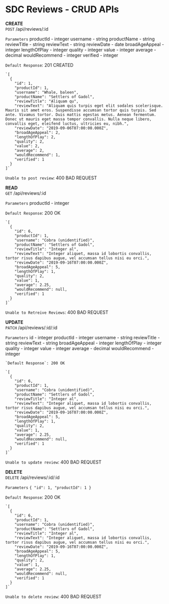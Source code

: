 # SDC Reviews - CRUD APIs

**CREATE** <br />
  `POST` /api/reviews/:id

  `Parameters`
    productId - integer
    username - string
    productName - string
    reviewTitle - string
    reviewText - string
    reviewDate - date
    broadAgeAppeal - integer
    lengthOfPlay - integer
    quality - integer
    value - integer
    average - decimal
    wouldRecommend - integer
    verified - integer

  `Default Response`: 201 CREATED

    `[
      {
        "id": 1,
        "productId": 1,
        "username": "Whale, baleen",
        "productName": "Settlers of Gadol",
        "reviewTitle": "Aliquam qu",
        "reviewText": "Aliquam quis turpis eget elit sodales scelerisque. Mauris sit amet eros. Suspendisse accumsan tortor quis turpis. Sed ante. Vivamus tortor. Duis mattis egestas metus. Aenean fermentum. Donec ut mauris eget massa tempor convallis. Nulla neque libero, convallis eget, eleifend luctus, ultricies eu, nibh.",
        "reviewDate": "2019-09-06T07:00:00.000Z",
        "broadAgeAppeal": 2,
        "lengthOfPlay": 2,
        "quality": 2,
        "value": 2,
        "average": 2,
        "wouldRecommend": 1,
        "verified": 1
      }
    ]`

   `Unable to post review`: 400 BAD REQUEST

**READ** <br />
  `GET` /api/reviews/:id

  `Parameters`
    productId - integer

  `Default Response`: 200 OK

    `[
      {
        "id": 6,
        "productId": 1,
        "username": "Cobra (unidentified)",
        "productName": "Settlers of Gadol",
        "reviewTitle": "Integer al",
        "reviewText": "Integer aliquet, massa id lobortis convallis, tortor risus dapibus augue, vel accumsan tellus nisi eu orci.",
        "reviewDate": "2019-09-16T07:00:00.000Z",
        "broadAgeAppeal": 5,
        "lengthOfPlay": 1,
        "quality": 2,
        "value": 1,
        "average": 2.25,
        "wouldRecommend": null,
        "verified": 1
      }
    ]`

  `Unable to Retreive Reviews`: 400 BAD REQUEST

**UPDATE** <br />
  `PATCH` /api/reviews/:id/:id

  `Parameters`
    id - integer
    productId - integer
    username - string
    reviewTitle - string
    reviewText - string
    broadAgeAppeal - integer
    lengthOfPlay - integer
    quality - integer
    value - integer
    average - decimal
    wouldRecommend - integer

    `Default Response`: 200 OK

    `[
      {
        "id": 6,
        "productId": 1,
        "username": "Cobra (unidentified)",
        "productName": "Settlers of Gadol",
        "reviewTitle": "Integer al",
        "reviewText": "Integer aliquet, massa id lobortis convallis, tortor risus dapibus augue, vel accumsan tellus nisi eu orci.",
        "reviewDate": "2019-09-16T07:00:00.000Z",
        "broadAgeAppeal": 5,
        "lengthOfPlay": 1,
        "quality": 2,
        "value": 1,
        "average": 2.25,
        "wouldRecommend": null,
        "verified": 1
      }
    ]`

  `Unable to update review`: 400 BAD REQUEST

**DELETE** <br />
  `DELETE` /api/reviews/:id/:id

  `Parameters`
    `
    {
      "id": 1,
      "productId": 1
    }
    `

  `Default Response`: 200 OK

    `[
      {
        "id": 6,
        "productId": 1,
        "username": "Cobra (unidentified)",
        "productName": "Settlers of Gadol",
        "reviewTitle": "Integer al",
        "reviewText": "Integer aliquet, massa id lobortis convallis, tortor risus dapibus augue, vel accumsan tellus nisi eu orci.",
        "reviewDate": "2019-09-16T07:00:00.000Z",
        "broadAgeAppeal": 5,
        "lengthOfPlay": 1,
        "quality": 2,
        "value": 1,
        "average": 2.25,
        "wouldRecommend": null,
        "verified": 1
      }
    ]`

  `Unable to delete review`: 400 BAD REQUEST
